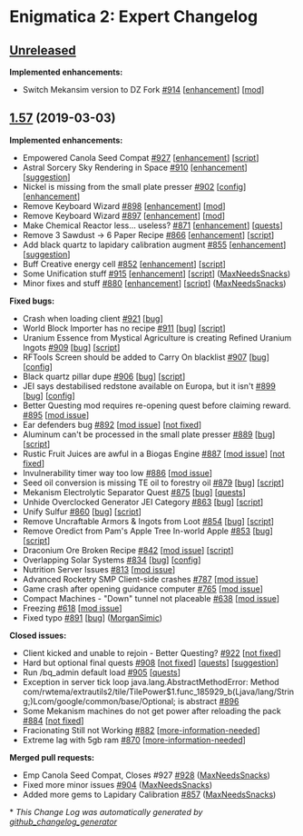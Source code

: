 # Enigmatica 2: Expert Changelog

## [Unreleased](https://github.com/NillerMedDild/Enigmatica2Expert/tree/HEAD)

**Implemented enhancements:**

- Switch Mekansim version to DZ Fork [\#914](https://github.com/NillerMedDild/Enigmatica2Expert/issues/914) [[enhancement](https://github.com/NillerMedDild/Enigmatica2Expert/labels/enhancement)] [[mod](https://github.com/NillerMedDild/Enigmatica2Expert/labels/mod)]

## [1.57](https://github.com/NillerMedDild/Enigmatica2Expert/tree/1.57) (2019-03-03)
**Implemented enhancements:**

- Empowered Canola Seed Compat [\#927](https://github.com/NillerMedDild/Enigmatica2Expert/issues/927) [[enhancement](https://github.com/NillerMedDild/Enigmatica2Expert/labels/enhancement)] [[script](https://github.com/NillerMedDild/Enigmatica2Expert/labels/script)]
- Astral Sorcery Sky Rendering in Space [\#910](https://github.com/NillerMedDild/Enigmatica2Expert/issues/910) [[enhancement](https://github.com/NillerMedDild/Enigmatica2Expert/labels/enhancement)] [[suggestion](https://github.com/NillerMedDild/Enigmatica2Expert/labels/suggestion)]
- Nickel is missing from the small plate presser [\#902](https://github.com/NillerMedDild/Enigmatica2Expert/issues/902) [[config](https://github.com/NillerMedDild/Enigmatica2Expert/labels/config)] [[enhancement](https://github.com/NillerMedDild/Enigmatica2Expert/labels/enhancement)]
- Remove Keyboard Wizard [\#898](https://github.com/NillerMedDild/Enigmatica2Expert/issues/898) [[enhancement](https://github.com/NillerMedDild/Enigmatica2Expert/labels/enhancement)] [[mod](https://github.com/NillerMedDild/Enigmatica2Expert/labels/mod)]
- Remove Keyboard Wizard [\#897](https://github.com/NillerMedDild/Enigmatica2Expert/issues/897) [[enhancement](https://github.com/NillerMedDild/Enigmatica2Expert/labels/enhancement)] [[mod](https://github.com/NillerMedDild/Enigmatica2Expert/labels/mod)]
- Make Chemical Reactor less... useless? [\#871](https://github.com/NillerMedDild/Enigmatica2Expert/issues/871) [[enhancement](https://github.com/NillerMedDild/Enigmatica2Expert/labels/enhancement)] [[quests](https://github.com/NillerMedDild/Enigmatica2Expert/labels/quests)]
- Remove 3 Sawdust -\> 6 Paper Recipe [\#866](https://github.com/NillerMedDild/Enigmatica2Expert/issues/866) [[enhancement](https://github.com/NillerMedDild/Enigmatica2Expert/labels/enhancement)] [[script](https://github.com/NillerMedDild/Enigmatica2Expert/labels/script)]
- Add black quartz to lapidary calibration augment  [\#855](https://github.com/NillerMedDild/Enigmatica2Expert/issues/855) [[enhancement](https://github.com/NillerMedDild/Enigmatica2Expert/labels/enhancement)] [[suggestion](https://github.com/NillerMedDild/Enigmatica2Expert/labels/suggestion)]
- Buff Creative energy cell [\#852](https://github.com/NillerMedDild/Enigmatica2Expert/issues/852) [[enhancement](https://github.com/NillerMedDild/Enigmatica2Expert/labels/enhancement)] [[script](https://github.com/NillerMedDild/Enigmatica2Expert/labels/script)]
- Some Unification stuff [\#915](https://github.com/NillerMedDild/Enigmatica2Expert/pull/915) [[enhancement](https://github.com/NillerMedDild/Enigmatica2Expert/labels/enhancement)] [[script](https://github.com/NillerMedDild/Enigmatica2Expert/labels/script)] ([MaxNeedsSnacks](https://github.com/MaxNeedsSnacks))
- Minor fixes and stuff [\#880](https://github.com/NillerMedDild/Enigmatica2Expert/pull/880) [[enhancement](https://github.com/NillerMedDild/Enigmatica2Expert/labels/enhancement)] [[script](https://github.com/NillerMedDild/Enigmatica2Expert/labels/script)] ([MaxNeedsSnacks](https://github.com/MaxNeedsSnacks))

**Fixed bugs:**

- Crash when loading client [\#921](https://github.com/NillerMedDild/Enigmatica2Expert/issues/921) [[bug](https://github.com/NillerMedDild/Enigmatica2Expert/labels/bug)]
- World Block Importer has no recipe [\#911](https://github.com/NillerMedDild/Enigmatica2Expert/issues/911) [[bug](https://github.com/NillerMedDild/Enigmatica2Expert/labels/bug)] [[script](https://github.com/NillerMedDild/Enigmatica2Expert/labels/script)]
- Uranium Essence from Mystical Agriculture is creating Refined Uranium Ingots [\#909](https://github.com/NillerMedDild/Enigmatica2Expert/issues/909) [[bug](https://github.com/NillerMedDild/Enigmatica2Expert/labels/bug)] [[script](https://github.com/NillerMedDild/Enigmatica2Expert/labels/script)]
- RFTools Screen should be added to Carry On blacklist [\#907](https://github.com/NillerMedDild/Enigmatica2Expert/issues/907) [[bug](https://github.com/NillerMedDild/Enigmatica2Expert/labels/bug)] [[config](https://github.com/NillerMedDild/Enigmatica2Expert/labels/config)]
- Black quartz pillar dupe [\#906](https://github.com/NillerMedDild/Enigmatica2Expert/issues/906) [[bug](https://github.com/NillerMedDild/Enigmatica2Expert/labels/bug)] [[script](https://github.com/NillerMedDild/Enigmatica2Expert/labels/script)]
- JEI says destabilised redstone available on Europa, but it isn't [\#899](https://github.com/NillerMedDild/Enigmatica2Expert/issues/899) [[bug](https://github.com/NillerMedDild/Enigmatica2Expert/labels/bug)] [[config](https://github.com/NillerMedDild/Enigmatica2Expert/labels/config)]
- Better Questing mod requires re-opening quest before claiming reward. [\#895](https://github.com/NillerMedDild/Enigmatica2Expert/issues/895) [[mod issue](https://github.com/NillerMedDild/Enigmatica2Expert/labels/mod%20issue)]
- Ear defenders bug [\#892](https://github.com/NillerMedDild/Enigmatica2Expert/issues/892) [[mod issue](https://github.com/NillerMedDild/Enigmatica2Expert/labels/mod%20issue)] [[not fixed](https://github.com/NillerMedDild/Enigmatica2Expert/labels/not%20fixed)]
- Aluminum can't be processed in the small plate presser [\#889](https://github.com/NillerMedDild/Enigmatica2Expert/issues/889) [[bug](https://github.com/NillerMedDild/Enigmatica2Expert/labels/bug)] [[script](https://github.com/NillerMedDild/Enigmatica2Expert/labels/script)]
- Rustic Fruit Juices are awful in a Biogas Engine [\#887](https://github.com/NillerMedDild/Enigmatica2Expert/issues/887) [[mod issue](https://github.com/NillerMedDild/Enigmatica2Expert/labels/mod%20issue)] [[not fixed](https://github.com/NillerMedDild/Enigmatica2Expert/labels/not%20fixed)]
- Invulnerability timer way too low [\#886](https://github.com/NillerMedDild/Enigmatica2Expert/issues/886) [[mod issue](https://github.com/NillerMedDild/Enigmatica2Expert/labels/mod%20issue)]
- Seed oil conversion is missing TE oil to forestry oil [\#879](https://github.com/NillerMedDild/Enigmatica2Expert/issues/879) [[bug](https://github.com/NillerMedDild/Enigmatica2Expert/labels/bug)] [[script](https://github.com/NillerMedDild/Enigmatica2Expert/labels/script)]
- Mekanism Electrolytic Separator Quest [\#875](https://github.com/NillerMedDild/Enigmatica2Expert/issues/875) [[bug](https://github.com/NillerMedDild/Enigmatica2Expert/labels/bug)] [[quests](https://github.com/NillerMedDild/Enigmatica2Expert/labels/quests)]
- Unhide Overclocked Generator JEI Category [\#863](https://github.com/NillerMedDild/Enigmatica2Expert/issues/863) [[bug](https://github.com/NillerMedDild/Enigmatica2Expert/labels/bug)] [[script](https://github.com/NillerMedDild/Enigmatica2Expert/labels/script)]
- Unify Sulfur [\#860](https://github.com/NillerMedDild/Enigmatica2Expert/issues/860) [[bug](https://github.com/NillerMedDild/Enigmatica2Expert/labels/bug)] [[script](https://github.com/NillerMedDild/Enigmatica2Expert/labels/script)]
- Remove Uncraftable Armors & Ingots from Loot [\#854](https://github.com/NillerMedDild/Enigmatica2Expert/issues/854) [[bug](https://github.com/NillerMedDild/Enigmatica2Expert/labels/bug)] [[script](https://github.com/NillerMedDild/Enigmatica2Expert/labels/script)]
- Remove Oredict from Pam's Apple Tree In-world Apple [\#853](https://github.com/NillerMedDild/Enigmatica2Expert/issues/853) [[bug](https://github.com/NillerMedDild/Enigmatica2Expert/labels/bug)] [[script](https://github.com/NillerMedDild/Enigmatica2Expert/labels/script)]
- Draconium Ore Broken Recipe [\#842](https://github.com/NillerMedDild/Enigmatica2Expert/issues/842) [[mod issue](https://github.com/NillerMedDild/Enigmatica2Expert/labels/mod%20issue)] [[script](https://github.com/NillerMedDild/Enigmatica2Expert/labels/script)]
- Overlapping Solar Systems [\#834](https://github.com/NillerMedDild/Enigmatica2Expert/issues/834) [[bug](https://github.com/NillerMedDild/Enigmatica2Expert/labels/bug)] [[config](https://github.com/NillerMedDild/Enigmatica2Expert/labels/config)]
- Nutrition Server Issues [\#813](https://github.com/NillerMedDild/Enigmatica2Expert/issues/813) [[mod issue](https://github.com/NillerMedDild/Enigmatica2Expert/labels/mod%20issue)]
- Advanced Rocketry SMP Client-side crashes [\#787](https://github.com/NillerMedDild/Enigmatica2Expert/issues/787) [[mod issue](https://github.com/NillerMedDild/Enigmatica2Expert/labels/mod%20issue)]
- Game crash after opening guidance computer [\#765](https://github.com/NillerMedDild/Enigmatica2Expert/issues/765) [[mod issue](https://github.com/NillerMedDild/Enigmatica2Expert/labels/mod%20issue)]
- Compact Machines - "Down" tunnel not placeable [\#638](https://github.com/NillerMedDild/Enigmatica2Expert/issues/638) [[mod issue](https://github.com/NillerMedDild/Enigmatica2Expert/labels/mod%20issue)]
- Freezing [\#618](https://github.com/NillerMedDild/Enigmatica2Expert/issues/618) [[mod issue](https://github.com/NillerMedDild/Enigmatica2Expert/labels/mod%20issue)]
- Fixed typo [\#891](https://github.com/NillerMedDild/Enigmatica2Expert/pull/891) [[bug](https://github.com/NillerMedDild/Enigmatica2Expert/labels/bug)] ([MorganSimic](https://github.com/MorganSimic))

**Closed issues:**

- Client kicked and unable to rejoin - Better Questing? [\#922](https://github.com/NillerMedDild/Enigmatica2Expert/issues/922) [[not fixed](https://github.com/NillerMedDild/Enigmatica2Expert/labels/not%20fixed)]
- Hard but optional final quests [\#908](https://github.com/NillerMedDild/Enigmatica2Expert/issues/908) [[not fixed](https://github.com/NillerMedDild/Enigmatica2Expert/labels/not%20fixed)] [[quests](https://github.com/NillerMedDild/Enigmatica2Expert/labels/quests)] [[suggestion](https://github.com/NillerMedDild/Enigmatica2Expert/labels/suggestion)]
- Run /bq\_admin default load [\#905](https://github.com/NillerMedDild/Enigmatica2Expert/issues/905) [[quests](https://github.com/NillerMedDild/Enigmatica2Expert/labels/quests)]
- Exception in server tick loop  java.lang.AbstractMethodError: Method com/rwtema/extrautils2/tile/TilePower$1.func\_185929\_b\(Ljava/lang/String;\)Lcom/google/common/base/Optional; is abstract [\#896](https://github.com/NillerMedDild/Enigmatica2Expert/issues/896)
- Some Mekanism machines do not get power after reloading the pack [\#884](https://github.com/NillerMedDild/Enigmatica2Expert/issues/884) [[not fixed](https://github.com/NillerMedDild/Enigmatica2Expert/labels/not%20fixed)]
- Fracionating Still not Working [\#882](https://github.com/NillerMedDild/Enigmatica2Expert/issues/882) [[more-information-needed](https://github.com/NillerMedDild/Enigmatica2Expert/labels/more-information-needed)]
- Extreme lag with 5gb  ram [\#870](https://github.com/NillerMedDild/Enigmatica2Expert/issues/870) [[more-information-needed](https://github.com/NillerMedDild/Enigmatica2Expert/labels/more-information-needed)]

**Merged pull requests:**

- Emp Canola Seed Compat, Closes \#927 [\#928](https://github.com/NillerMedDild/Enigmatica2Expert/pull/928) ([MaxNeedsSnacks](https://github.com/MaxNeedsSnacks))
- Fixed more minor issues [\#904](https://github.com/NillerMedDild/Enigmatica2Expert/pull/904) ([MaxNeedsSnacks](https://github.com/MaxNeedsSnacks))
- Added more gems to Lapidary Calibration [\#857](https://github.com/NillerMedDild/Enigmatica2Expert/pull/857) ([MaxNeedsSnacks](https://github.com/MaxNeedsSnacks))



\* *This Change Log was automatically generated by [github_changelog_generator](https://github.com/skywinder/Github-Changelog-Generator)*